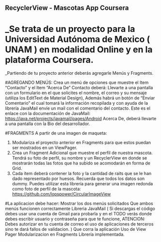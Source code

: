 ## RecyclerView - Mascotas App Coursera
# _Se trata de un proyecto para la Universidad Autónoma de Mexico ( UNAM ) en modalidad Online y en la plataforma Coursera.
_Partiendo de tu proyecto anterior deberás agregarle Menús y Fragments.

#AGREGANDO MENÚS:
Crea un menú de opciones que muestre el Item “Contacto” y el Item “Acerca De”
Contacto deberá:
Llevarte a una pantalla con un formulario en el que solicites el nombre, el correo y su mensaje (utiliza los EditText de Material Design),
Además habrá un botón de “Enviar Comentario” el cual tomará la información recopilada y con ayuda de la librería JavaMail envíe un mail con el comentario del contacto.
Este es el enlace con la documentación de JavaMail: https://java.net/projects/javamail/pages/Android
Acerca De, deberá llevarte a una pantalla con la Bio del desarrollador.

#FRAGMENTS
A partir de una imagen de maqueta:
1. Modulariza el proyecto anterior en Fragments para que estos puedan ser mostrados en un ViewPager.
2. Crea un Fragment Adicional que muestre el perfil de nuestra mascota. Tendrá su foto de perfil, 
su nombre y un RecyclerView en donde se mostrarán todas las fotos que ha subido se acomodarán en forma de Grid.
3. Cada ítem deberá contener la foto y la cantidad de raits que se le han dado representado por huesos.
Recuerda que todos los datos son dummy.
Puedes utilizar esta librería para generar una imagen redonda como foto de perfil de la mascota:
https://github.com/lopspower/CircularImageView

#La aplicacion debe hacer:
Mostrar los dos menús solicitados
Que ambos menús funcionen correctamente
Libreria JavaMail ( Si descargas el código debes usar una cuenta de Gmail para probarla y en el TODO verás donde debes escribir usuario
y contraseña para que te funcione, ATENCION: Debes autorizar en tu cuenta de correo el uso de aplicaciones de terceros sino te dará 
fallos de validacion. )
Que corra la aplicación
Uso de View Pager
Modularizacion en Fragments
Librería implementada.
```

